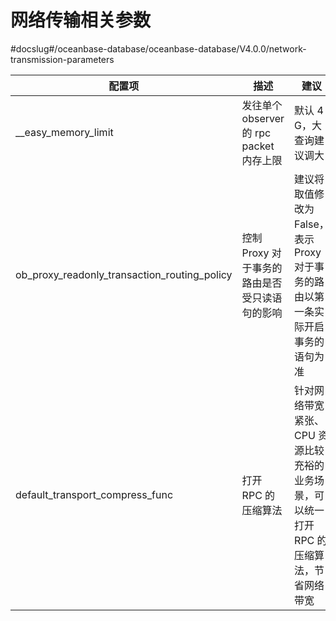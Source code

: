 网络传输相关参数 
=============================
#docslug#/oceanbase-database/oceanbase-database/V4.0.0/network-transmission-parameters



|                     配置项                      |               描述                |                        建议                        |
|----------------------------------------------|---------------------------------|--------------------------------------------------|
| __easy_memory_limit                          | 发往单个 observer 的 rpc packet 内存上限 | 默认 4 G，大查询建议调大                                   |
| ob_proxy_readonly_transaction_routing_policy | 控制 Proxy 对于事务的路由是否受只读语句的影响      | 建议将取值修改为 False，表示 Proxy 对于事务的路由以第一条实际开启事务的语句为准   |
| default_transport_compress_func              | 打开 RPC 的压缩算法                    | 针对网络带宽紧张、CPU 资源比较充裕的业务场景，可以统一打开 RPC 的压缩算法，节省网络带宽 |


